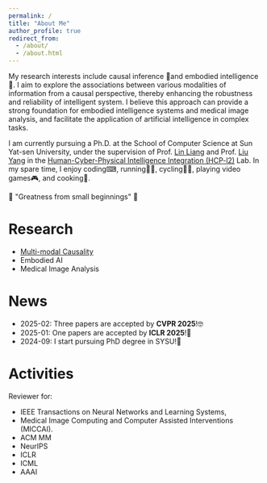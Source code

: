 ```yaml
---
permalink: /
title: "About Me"
author_profile: true
redirect_from: 
  - /about/
  - /about.html
---
```



My research interests include causal inference 🎲and embodied intelligence🤖. I aim to explore the associations between various modalities of information from a causal perspective, thereby enhancing the robustness and reliability of intelligent system. I believe this approach can provide a strong foundation for embodied intelligence systems and medical image analysis, and facilitate the application of artificial intelligence in complex tasks. 

I am currently pursuing a Ph.D. at the School of Computer Science at Sun Yat-sen University, under the supervision of Prof. [Lin Liang](http://www.linliang.net/) and Prof. [Liu Yang](https://yangliu9208.github.io/) in the [Human-Cyber-Physical Intelligence Integration (HCP-l2)](https://www.sysu-hcp.net/) Lab. In my spare time, I enjoy coding⌨, running🏃‍♂️, cycling🚴‍♂️, playing video games🎮, and cooking🥘.

🌟 "Greatness from small beginnings" 🌟

Research
======
- [Multi-modal Causality](./)
- Embodied AI
- Medical Image Analysis

News
======
- 2025-02: Three papers are accepted by **CVPR 2025**!🤓
- 2025-01: One papers are accepted by **ICLR 2025**!🎉
- 2024-09: I start pursuing PhD degree in SYSU!🚀

Activities
======
Reviewer for:

- IEEE Transactions on Neural Networks and Learning Systems,
- Medical Image Computing and Computer Assisted Interventions (MICCAI).
- ACM MM
- NeurIPS
- ICLR
- ICML
- AAAI